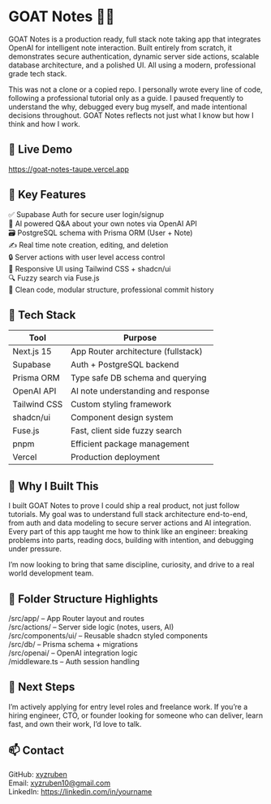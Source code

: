 # GOAT Notes 🐐🧠

GOAT Notes is a production ready, full stack note taking app that integrates OpenAI for intelligent note interaction. Built entirely from scratch, it demonstrates secure authentication, dynamic server side actions, scalable database architecture, and a polished UI. All using a modern, professional grade tech stack.

This was not a clone or a copied repo. I personally wrote every line of code, following a professional tutorial only as a guide. I paused frequently to understand the why, debugged every bug myself, and made intentional decisions throughout. GOAT Notes reflects not just what I know but how I think and how I work.

## 🚀 Live Demo

https://goat-notes-taupe.vercel.app

## 🔑 Key Features

✅ Supabase Auth for secure user login/signup  
🧠 AI powered Q&A about your own notes via OpenAI API  
🗃️ PostgreSQL schema with Prisma ORM (User + Note)  
✍️ Real time note creation, editing, and deletion  
🔒 Server actions with user level access control  
🎨 Responsive UI using Tailwind CSS + shadcn/ui  
🔍 Fuzzy search via Fuse.js  
🧼 Clean code, modular structure, professional commit history

## 🧱 Tech Stack

| Tool           | Purpose                             |
|----------------|-------------------------------------|
| Next.js 15     | App Router architecture (fullstack) |
| Supabase       | Auth + PostgreSQL backend            |
| Prisma ORM     | Type safe DB schema and querying     |
| OpenAI API     | AI note understanding and response   |
| Tailwind CSS   | Custom styling framework             |
| shadcn/ui      | Component design system              |
| Fuse.js        | Fast, client side fuzzy search       |
| pnpm           | Efficient package management         |
| Vercel         | Production deployment                |

## 🧠 Why I Built This

I built GOAT Notes to prove I could ship a real product, not just follow tutorials. My goal was to understand full stack architecture end-to-end, from auth and data modeling to secure server actions and AI integration. Every part of this app taught me how to think like an engineer: breaking problems into parts, reading docs, building with intention, and debugging under pressure.

I’m now looking to bring that same discipline, curiosity, and drive to a real world development team.

## 📁 Folder Structure Highlights

/src/app/ – App Router layout and routes  
/src/actions/ – Server side logic (notes, users, AI)  
/src/components/ui/ – Reusable shadcn styled components  
/src/db/ – Prisma schema + migrations  
/src/openai/ – OpenAI integration logic  
/middleware.ts – Auth session handling

## 🧰 Next Steps

I’m actively applying for entry level roles and freelance work. If you’re a hiring engineer, CTO, or founder looking for someone who can deliver, learn fast, and own their work, I’d love to talk.

## 📫 Contact

GitHub: [xyzruben](https://github.com/xyzruben)  
Email: xyzruben10@gmail.com  
LinkedIn: https://linkedin.com/in/yourname

